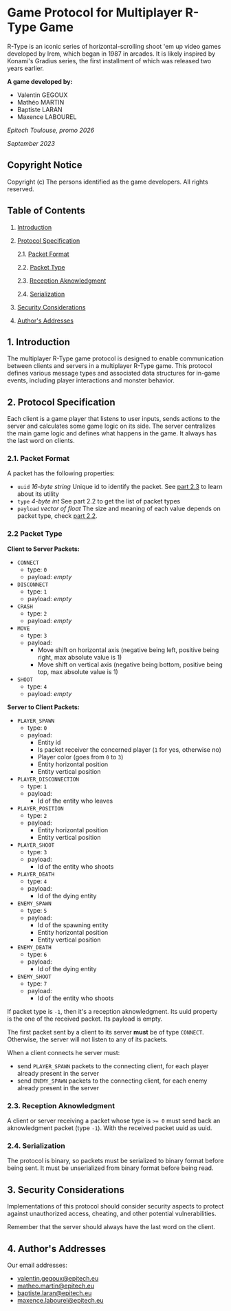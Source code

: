 # Game Protocol for Multiplayer R-Type Game

R-Type is an iconic series of horizontal-scrolling shoot 'em up video games developed by Irem, which began in 1987 in arcades. It is likely inspired by Konami's Gradius series, the first installment of which was released two years earlier.

**A game developed by:**
- Valentin GEGOUX
- Mathéo MARTIN
- Baptiste LARAN
- Maxence LABOUREL

*Epitech Toulouse, promo 2026*

*September 2023*

## Copyright Notice

Copyright (c) The persons identified as the game developers.  All rights reserved.

## Table of Contents

1. [Introduction](#1-introduction)
2. [Protocol Specification](#2-protocol-specification)

   2.1. [Packet Format](#21-packet-format)

   2.2. [Packet Type](#22-packet-type)

   2.3. [Reception Aknowledgment](#23-reception-aknowledgment)

   2.4. [Serialization](#24-serialization)

3. [Security Considerations](#3-security-considerations)
4. [Author's Addresses](#5-authors-addresses)

## 1. Introduction

The multiplayer R-Type game protocol is designed to enable communication
between clients and servers in a multiplayer R-Type game. This protocol
defines various message types and associated data structures for in-game
events, including player interactions and monster behavior.

## 2. Protocol Specification

Each client is a game player that listens to user inputs, sends actions to the server and calculates some game logic on its side. The server centralizes the main game logic and defines what happens in the game. It always has the last word on clients.

### 2.1. Packet Format

A packet has the following properties:
- `uuid` *16-byte string* Unique id to identify the packet. See [part 2.3](#23-reception-aknowledgment) to learn about its utility
- `type` *4-byte int* See part 2.2 to get the list of packet types
- `payload` *vector of float* The size and meaning of each value depends on packet type, check [part 2.2](#22-packet-type).

### 2.2 Packet Type

**Client to Server Packets:**
- `CONNECT`
   - type: `0`
   - payload: *empty*
- `DISCONNECT`
   - type: `1`
   - payload: *empty*
- `CRASH`
   - type: `2`
   - payload: *empty*
- `MOVE`
   - type: `3`
   - payload:
      - Move shift on horizontal axis (negative being left, positive being right, max absolute value is 1)
      - Move shift on vertical axis (negative being bottom, positive being top, max absolute value is 1)
- `SHOOT`
   - type: `4`
   - payload: *empty*

**Server to Client Packets:**

- `PLAYER_SPAWN`
  - type: `0`
  - payload:
     - Entity id
     - Is packet receiver the concerned player (`1` for yes, otherwise no)
     - Player color (goes from `0` to `3`)
     - Entity horizontal position
     - Entity vertical position
- `PLAYER_DISCONNECTION`
  - type: `1`
  - payload:
     - Id of the entity who leaves
- `PLAYER_POSITION`
  - type: `2`
  - payload:
     - Entity horizontal position
     - Entity vertical position
- `PLAYER_SHOOT`
   - type: `3`
   - payload:
      - Id of the entity who shoots
- `PLAYER_DEATH`
   - type: `4`
   - payload:
      - Id of the dying entity
- `ENEMY_SPAWN`
   - type: `5`
   - payload:
      - Id of the spawning entity
      - Entity horizontal position
      - Entity vertical position
- `ENEMY_DEATH`
   - type: `6`
   - payload:
      - Id of the dying entity
- `ENEMY_SHOOT`
   - type: `7`
   - payload:
      - Id of the entity who shoots

If packet type is `-1`, then it's a reception aknowledgment. Its uuid property is the one of the received packet. Its payload is empty.

The first packet sent by a client to its server **must** be of type `CONNECT`. Otherwise, the server will not listen to any of its packets.

When a client connects he server must:
   - send `PLAYER_SPAWN` packets to the connecting client, for each player already present in the server
   - send `ENEMY_SPAWN` packets to the connecting client, for each enemy already present in the server

### 2.3. Reception Aknowledgment

A client or server receiving a packet whose type is `>= 0` must send back an aknowledgment packet (type `-1`). With the received packet uuid as uuid.

### 2.4. Serialization

The protocol is binary, so packets must be serialized to binary format before being sent. It must be unserialized from binary format before being read.

## 3. Security Considerations

Implementations of this protocol should consider security aspects to protect against unauthorized access, cheating, and other potential vulnerabilities.

Remember that the server should always have the last word on the client.

## 4. Author's Addresses

Our email addresses:
- valentin.gegoux@epitech.eu
- matheo.martin@epitech.eu
- baptiste.laran@epitech.eu
- maxence.labourel@epitech.eu
